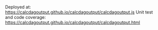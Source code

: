Deployed at:  https://calcdagoutput.github.io/calcdagoutput/calcdagoutput.js
Unit test and code coverage: https://calcdagoutput.github.io/calcdagoutput/calcdagoutput.html
